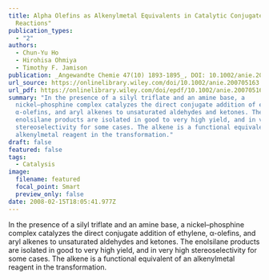 ```yaml
---
title: Alpha Olefins as Alkenylmetal Equivalents in Catalytic Conjugate Addition
  Reactions"
publication_types:
  - "2"
authors:
  - Chun-Yu Ho
  - Hirohisa Ohmiya
  - Timothy F. Jamison
publication: _Angewandte Chemie 47(10) 1893-1895_, DOI: 10.1002/anie.200705163"
url_source: https://onlinelibrary.wiley.com/doi/10.1002/anie.200705163
url_pdf: https://onlinelibrary.wiley.com/doi/epdf/10.1002/anie.200705163
summary: "In the presence of a silyl triflate and an amine base, a
  nickel–phosphine complex catalyzes the direct conjugate addition of ethylene,
  α-olefins, and aryl alkenes to unsaturated aldehydes and ketones. The
  enolsilane products are isolated in good to very high yield, and in very high
  stereoselectivity for some cases. The alkene is a functional equivalent of an
  alkenylmetal reagent in the transformation."
draft: false
featured: false
tags:
  - Catalysis
image:
  filename: featured
  focal_point: Smart
  preview_only: false
date: 2008-02-15T18:05:41.977Z
---
```

  In the presence of a silyl triflate and an amine base, a nickel–phosphine complex catalyzes the direct conjugate addition of ethylene, α-olefins, and aryl alkenes to unsaturated aldehydes and ketones. The enolsilane products are isolated in good to very high yield, and in very high stereoselectivity for some cases. The alkene is a functional equivalent of an alkenylmetal reagent in the transformation.
